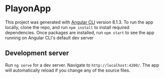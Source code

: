 # PlayonApp

This project was generated with [Angular CLI](https://github.com/angular/angular-cli) version 8.1.3.
To run the app locally, clone the repo, and run `npm install` to install required dependencies. Once packages are installed, run `npm start` to see the app running on Angular CLI's default dev server 

## Development server

Run `ng serve` for a dev server. Navigate to `http://localhost:4200/`. The app will automatically reload if you change any of the source files.
